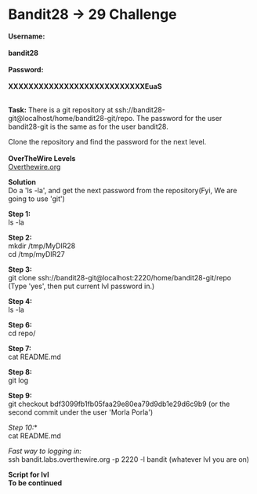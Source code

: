 # Bandit28 -> 29 Challenge

**Username:**
<br>
<br>
**bandit28**
<br>
<br>
**Password:**
<br>
<br>
**XXXXXXXXXXXXXXXXXXXXXXXXXXXEuaS**
<br>
<br>

**Task:**
There is a git repository at ssh://bandit28-git@localhost/home/bandit28-git/repo. 
The password for the user bandit28-git is the same as for the user bandit28.

Clone the repository and find the password for the next level.
<br>
<br>
**OverTheWire Levels**
<br>
[Overthewire.org](https://overthewire.org/wargames/bandit/bandit29.html)

**Solution**
<br>
Do a 'ls -la', and get the next password from the repository(Fyi, We are going to use 'git')

**Step 1:**
<br>
ls -la

**Step 2:**
<br>
mkdir /tmp/MyDIR28
<br>
cd /tmp/myDIR27
<br>

**Step 3:**
<br>
git clone ssh://bandit28-git@localhost:2220/home/bandit28-git/repo
<br>
(Type 'yes', then put current lvl password in.)

**Step 4:**
<br>
ls -la
<br>

**Step 6:**
<br>
cd repo/
<br>

**Step 7:**
<br>
cat README.md
<br>

**Step 8:**
<br>
git log
<br>

**Step 9:**
<br>
git checkout bdf3099fb1fb05faa29e80ea79d9db1e29d6c9b9 (or the second commit under the user 'Morla Porla')
<br>

*Step 10:**
<br>
cat README.md
<br>

*Fast way to logging in:*
<br>
ssh bandit.labs.overthewire.org -p 2220 -l bandit (whatever lvl you are on)

**Script for lvl**
<br>
**To be continued**
